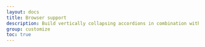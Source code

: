```yaml
---
layout: docs
title: Browser support
description: Build vertically collapsing accordions in combination with our Collapse JavaScript plugin.
group: customize
toc: true
---
```

